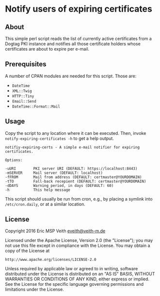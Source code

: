 # Notify users of expiring certificates

## About

This simple perl script reads the list of currently active certificates from a
Dogtag PKI instance and notifies all those certificate holders whose
certificates are about to expire per e-mail.

## Prerequisites

A number of CPAN modules are needed for this script. Those are:

  - `DateTime`
  - `XML::Twig`
  - `HTTP::Tiny`
  - `Email::Send`
  - `DateTime::Format::Mail`

## Usage

Copy the script to any location where it can be executed. Then, invoke
`notify-expiring-certificates -h` to get a help output. 

    notifiy-expiring-certs - A simple e-mail notifier for expiring certificates.

    Options:

    -uURI        PKI server URI (DEFAULT: https://localhost:8443)
    -mSERVER     Mail server (DEFAULT: localhost)
    -fFROM       Mail from address (DEFAULT: certmaster@YOURDOMAIN)
    -tTO         Fall-back recepient (DEFAULT: certmaster@YOURDOMAIN)
    -dDAYS       Warning period, in days (DEFAULT: 60)
    -h           This help message

This script should usually be run from cron, e.g., by placing a symlink into
`/etc/cron.daily`, or at a similar location.

## License

Copyright 2016  Eric MSP Veith <eveith@veith-m.de>

Licensed under the Apache License, Version 2.0 (the "License");
you may not use this file except in compliance with the License.
You may obtain a copy of the License at

    http://www.apache.org/licenses/LICENSE-2.0

Unless required by applicable law or agreed to in writing, software
distributed under the License is distributed on an "AS IS" BASIS,
WITHOUT WARRANTIES OR CONDITIONS OF ANY KIND, either express or implied.
See the License for the specific language governing permissions and
limitations under the License.
